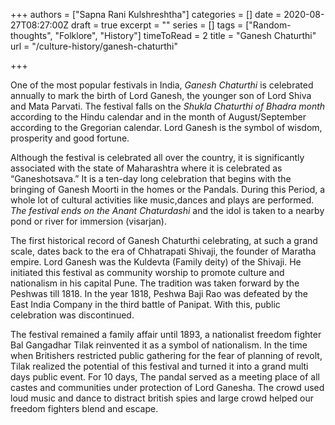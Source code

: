+++
authors = ["Sapna Rani Kulshreshtha"]
categories = []
date = 2020-08-27T08:27:00Z
draft = true
excerpt = ""
series = []
tags = ["Random-thoughts", "Folklore", "History"]
timeToRead = 2
title = "Ganesh Chaturthi"
url = "/culture-history/ganesh-chaturthi"

+++

One of the most popular festivals in India, _Ganesh Chaturthi_ is celebrated annually to mark the birth of Lord Ganesh, the younger son of Lord Shiva and Mata Parvati. The festival falls on the _Shukla Chaturthi of Bhadra month_ according to the Hindu calendar and in the month of August/September according to the Gregorian calendar. Lord Ganesh is the symbol of wisdom, prosperity and good fortune.

Although the festival is celebrated all over the country, it is significantly associated with the state of Maharashtra where it is celebrated as “Ganeshotsava.” It is a ten-day long celebration that begins with the bringing of Ganesh Moorti in the homes or the Pandals. During this Period, a whole lot of cultural activities like music,dances and plays are performed. _The festival ends on the Anant Chaturdashi_ and the idol is taken to a nearby pond or river for immersion (visarjan).

The first historical record of Ganesh Chaturthi celebrating, at such a grand scale, dates back to the era of Chhatrapati Shivaji, the founder of Maratha empire. Lord Ganesh was the Kuldevta (Family deity) of the Shivaji. He initiated this festival as community worship to promote culture and nationalism in his capital Pune. The tradition was taken forward by the Peshwas till 1818. In the year 1818, Peshwa Baji Rao was defeated by the East India Company in the third battle of Panipat. With this, public celebration was discontinued.

The festival remained a family affair until 1893, a nationalist freedom fighter Bal Gangadhar Tilak reinvented it as a symbol of nationalism. In the time when Britishers restricted public gathering for the fear of planning of revolt, Tilak realized the potential of this festival and turned it into a grand multi days public event. For 10 days, The pandal served as a meeting place of all castes and communities under protection of Lord Ganesha. The crowd used loud music and dance to distract british spies and large crowd helped our freedom fighters blend and escape. 